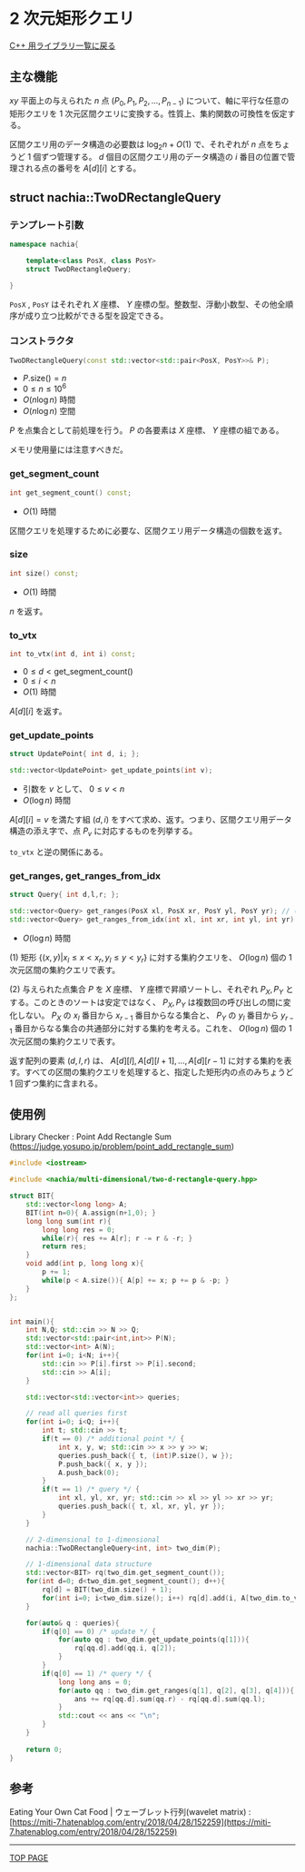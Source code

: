 # $2$ 次元矩形クエリ

[C++ 用ライブラリ一覧に戻る](../index.md)

## 主な機能

$xy$ 平面上の与えられた $n$ 点 $(P _ 0,P _ 1,P _ 2, \ldots , P _ {n-1})$ について、軸に平行な任意の矩形クエリを $1$ 次元区間クエリに変換する。性質上、集約関数の可換性を仮定する。

区間クエリ用のデータ構造の必要数は $\log _ 2 n + O(1)$ で、それぞれが $n$ 点をちょうど $1$ 個ずつ管理する。 $d$ 個目の区間クエリ用のデータ構造の $i$ 番目の位置で管理される点の番号を $A[d][i]$ とする。

## struct nachia::TwoDRectangleQuery

### テンプレート引数

```c++
namespace nachia{

    template<class PosX, class PosY>
    struct TwoDRectangleQuery;

}
```

`PosX` , `PosY` はそれぞれ $X$ 座標、 $Y$ 座標の型。整数型、浮動小数型、その他全順序が成り立つ比較ができる型を設定できる。

### コンストラクタ

```c++
TwoDRectangleQuery(const std::vector<std::pair<PosX, PosY>>& P);
```

- $P\text{.size()} = n$
- $0 \leq n \leq 10^6$
- $O(n \log n)$ 時間
- $O(n \log n)$ 空間

$P$ を点集合として前処理を行う。 $P$ の各要素は $X$ 座標、 $Y$ 座標の組である。

メモリ使用量には注意すべきだ。

### get\_segment\_count

```c++
int get_segment_count() const;
```

- $O(1)$ 時間

区間クエリを処理するために必要な、区間クエリ用データ構造の個数を返す。

### size

```c++
int size() const;
```

- $O(1)$ 時間

$n$ を返す。

### to_vtx

```c++
int to_vtx(int d, int i) const;
```

- $0 \leq d \lt \text{get\_segment\_count()}$
- $0 \leq i \lt n$
- $O(1)$ 時間

$A[d][i]$ を返す。

### get\_update\_points

```c++
struct UpdatePoint{ int d, i; };

std::vector<UpdatePoint> get_update_points(int v);
```

- 引数を $v$ として、 $0 \leq v \lt n$
- $O(\log n)$ 時間

$A[d][i]=v$ を満たす組 $(d,i)$ をすべて求め、返す。つまり、区間クエリ用データ構造の添え字で、点 $P_v$ に対応するものを列挙する。

`to_vtx` と逆の関係にある。

### get\_ranges, get\_ranges\_from\_idx

```c++
struct Query{ int d,l,r; };

std::vector<Query> get_ranges(PosX xl, PosX xr, PosY yl, PosY yr); // (1)
std::vector<Query> get_ranges_from_idx(int xl, int xr, int yl, int yr) // (2)
```

- $O(\log n)$ 時間

(1) 矩形 $\lbrace (x,y) \vert x _ l\leq x \lt x _ r , y _ l\leq y \lt y _ r \rbrace$ に対する集約クエリを、 $O( \log n )$ 個の $1$ 次元区間の集約クエリで表す。

(2) 与えられた点集合 $P$ を $X$ 座標、 $Y$ 座標で昇順ソートし、それぞれ $P _ X,P _ Y$ とする。このときのソートは安定ではなく、 $P _ X,P _ Y$ は複数回の呼び出しの間に変化しない。 $P _ X$ の $x _ l$ 番目から $x _ {r-1}$ 番目からなる集合と、 $P _ Y$ の $y _ l$ 番目から $y _ {r-1}$ 番目からなる集合の共通部分に対する集約を考える。これを、 $O( \log n )$ 個の $1$ 次元区間の集約クエリで表す。

返す配列の要素 $(d,l,r)$ は、 $A[d][l],A[d][l+1], \ldots ,A[d][r-1]$ に対する集約を表す。すべての区間の集約クエリを処理すると、指定した矩形内の点のみちょうど $1$ 回ずつ集約に含まれる。

## 使用例

Library Checker : Point Add Rectangle Sum (https://judge.yosupo.jp/problem/point_add_rectangle_sum)

```c++
#include <iostream>

#include <nachia/multi-dimensional/two-d-rectangle-query.hpp>

struct BIT{
    std::vector<long long> A;
    BIT(int n=0){ A.assign(n+1,0); }
    long long sum(int r){
        long long res = 0;
        while(r){ res += A[r]; r -= r & -r; }
        return res;
    }
    void add(int p, long long x){
        p += 1;
        while(p < A.size()){ A[p] += x; p += p & -p; }
    }
};


int main(){
    int N,Q; std::cin >> N >> Q;
    std::vector<std::pair<int,int>> P(N);
    std::vector<int> A(N);
    for(int i=0; i<N; i++){
        std::cin >> P[i].first >> P[i].second;
        std::cin >> A[i];
    }

    std::vector<std::vector<int>> queries;

    // read all queries first
    for(int i=0; i<Q; i++){
        int t; std::cin >> t;
        if(t == 0) /* additional point */ {
            int x, y, w; std::cin >> x >> y >> w;
            queries.push_back({ t, (int)P.size(), w });
            P.push_back({ x, y });
            A.push_back(0);
        }
        if(t == 1) /* query */ {
            int xl, yl, xr, yr; std::cin >> xl >> yl >> xr >> yr;
            queries.push_back({ t, xl, xr, yl, yr });
        }
    }

    // 2-dimensional to 1-dimensional
    nachia::TwoDRectangleQuery<int, int> two_dim(P);

    // 1-dimensional data structure
    std::vector<BIT> rq(two_dim.get_segment_count());
    for(int d=0; d<two_dim.get_segment_count(); d++){
        rq[d] = BIT(two_dim.size() + 1);
        for(int i=0; i<two_dim.size(); i++) rq[d].add(i, A[two_dim.to_vtx(d, i)]);
    }

    for(auto& q : queries){
        if(q[0] == 0) /* update */ {
            for(auto qq : two_dim.get_update_points(q[1])){
                rq[qq.d].add(qq.i, q[2]);
            }
        }
        if(q[0] == 1) /* query */ {
            long long ans = 0;
            for(auto qq : two_dim.get_ranges(q[1], q[2], q[3], q[4])){
                ans += rq[qq.d].sum(qq.r) - rq[qq.d].sum(qq.l);
            }
            std::cout << ans << "\n";
        }
    }
    
    return 0;
}
```

## 参考

Eating Your Own Cat Food \| ウェーブレット行列(wavelet matrix) : [https://miti-7.hatenablog.com/entry/2018/04/28/152259](https://miti-7.hatenablog.com/entry/2018/04/28/152259)


---

[TOP PAGE](https://nachiavivias.github.io/cp-library/)


<script type="text/x-mathjax-config">MathJax.Hub.Config({tex2jax:{inlineMath:[['\$','\$']],processEscapes:true},CommonHTML: {matchFontHeight:false}});</script>
<script type="text/javascript" async src="https://cdnjs.cloudflare.com/ajax/libs/mathjax/2.7.1/MathJax.js?config=TeX-MML-AM_CHTML"></script>


